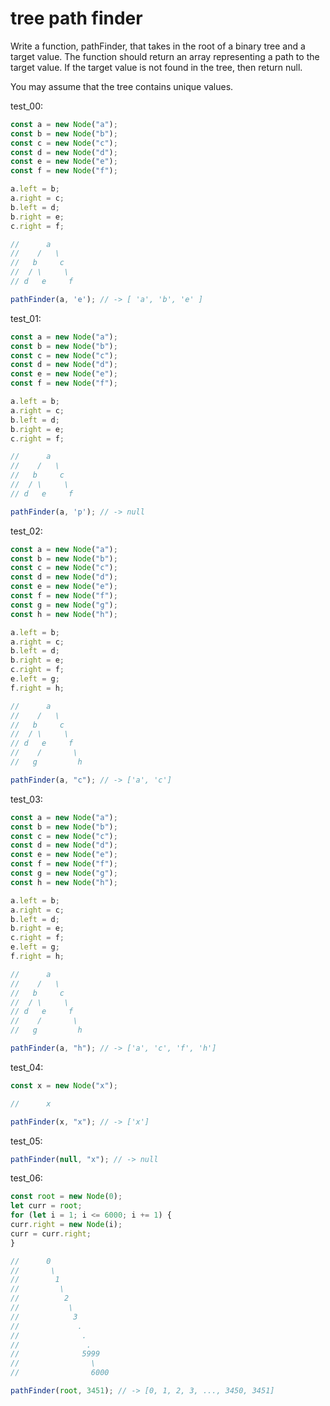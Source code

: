 # tree path finder

Write a function, pathFinder, that takes in the root of a binary tree and a target value. The function should return an array representing a path to the target value. If the target value is not found in the tree, then return null.

You may assume that the tree contains unique values.

test_00:
```js
const a = new Node("a");
const b = new Node("b");
const c = new Node("c");
const d = new Node("d");
const e = new Node("e");
const f = new Node("f");

a.left = b;
a.right = c;
b.left = d;
b.right = e;
c.right = f;

//      a
//    /   \
//   b     c
//  / \     \
// d   e     f

pathFinder(a, 'e'); // -> [ 'a', 'b', 'e' ]
```

test_01:
```js
const a = new Node("a");
const b = new Node("b");
const c = new Node("c");
const d = new Node("d");
const e = new Node("e");
const f = new Node("f");

a.left = b;
a.right = c;
b.left = d;
b.right = e;
c.right = f;

//      a
//    /   \
//   b     c
//  / \     \
// d   e     f

pathFinder(a, 'p'); // -> null
```

test_02:
```js
const a = new Node("a");
const b = new Node("b");
const c = new Node("c");
const d = new Node("d");
const e = new Node("e");
const f = new Node("f");
const g = new Node("g");
const h = new Node("h");

a.left = b;
a.right = c;
b.left = d;
b.right = e;
c.right = f;
e.left = g;
f.right = h;

//      a
//    /   \
//   b     c
//  / \     \
// d   e     f
//    /       \
//   g         h

pathFinder(a, "c"); // -> ['a', 'c']
```

test_03:
```js
const a = new Node("a");
const b = new Node("b");
const c = new Node("c");
const d = new Node("d");
const e = new Node("e");
const f = new Node("f");
const g = new Node("g");
const h = new Node("h");

a.left = b;
a.right = c;
b.left = d;
b.right = e;
c.right = f;
e.left = g;
f.right = h;

//      a
//    /   \
//   b     c
//  / \     \
// d   e     f
//    /       \
//   g         h

pathFinder(a, "h"); // -> ['a', 'c', 'f', 'h']
```

test_04:
```js
const x = new Node("x");

//      x

pathFinder(x, "x"); // -> ['x']
```

test_05:
```js
pathFinder(null, "x"); // -> null
```

test_06:
```js
const root = new Node(0);
let curr = root;
for (let i = 1; i <= 6000; i += 1) {
curr.right = new Node(i);
curr = curr.right;
}

//      0
//       \
//        1
//         \
//          2
//           \
//            3
//             .
//              .
//               .
//              5999
//                \
//                6000

pathFinder(root, 3451); // -> [0, 1, 2, 3, ..., 3450, 3451]
```

